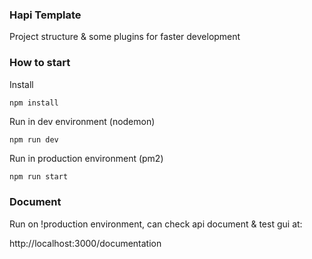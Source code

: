 ### Hapi Template

Project structure & some plugins for faster development

### How to start
Install 

```
npm install
```

Run in dev environment (nodemon)

```
npm run dev
```

Run in production environment (pm2)

```sh
npm run start
```
### Document
Run on !production environment, can check api document & test gui at:    

http://localhost:3000/documentation
